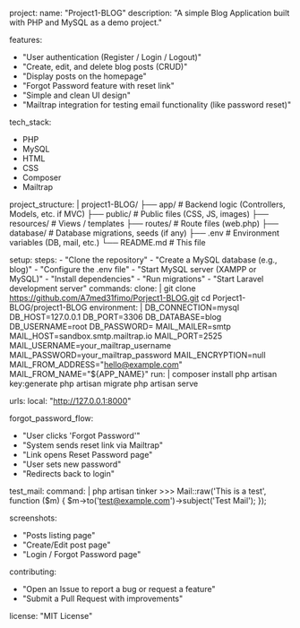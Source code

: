 project:
  name: "Project1-BLOG"
  description: "A simple Blog Application built with PHP and MySQL as a demo project."

features:
  - "User authentication (Register / Login / Logout)"
  - "Create, edit, and delete blog posts (CRUD)"
  - "Display posts on the homepage"
  - "Forgot Password feature with reset link"
  - "Simple and clean UI design"
  - "Mailtrap integration for testing email functionality (like password reset)"

tech_stack:
  - PHP
  - MySQL
  - HTML
  - CSS
  - Composer
  - Mailtrap

project_structure: |
  project1-BLOG/
  ├── app/                 # Backend logic (Controllers, Models, etc. if MVC)
  ├── public/              # Public files (CSS, JS, images)
  ├── resources/           # Views / templates
  ├── routes/              # Route files (web.php)
  ├── database/            # Database migrations, seeds (if any)
  ├── .env                 # Environment variables (DB, mail, etc.)
  └── README.md            # This file

setup:
  steps:
    - "Clone the repository"
    - "Create a MySQL database (e.g., blog)"
    - "Configure the .env file"
    - "Start MySQL server (XAMPP or MySQL)"
    - "Install dependencies"
    - "Run migrations"
    - "Start Laravel development server"
  commands:
    clone: |
      git clone https://github.com/A7med31fimo/Porject1-BLOG.git
      cd Porject1-BLOG/project1-BLOG
    environment: |
      DB_CONNECTION=mysql
      DB_HOST=127.0.0.1
      DB_PORT=3306
      DB_DATABASE=blog
      DB_USERNAME=root
      DB_PASSWORD=
      MAIL_MAILER=smtp
      MAIL_HOST=sandbox.smtp.mailtrap.io
      MAIL_PORT=2525
      MAIL_USERNAME=your_mailtrap_username
      MAIL_PASSWORD=your_mailtrap_password
      MAIL_ENCRYPTION=null
      MAIL_FROM_ADDRESS="hello@example.com"
      MAIL_FROM_NAME="${APP_NAME}"
    run: |
      composer install
      php artisan key:generate
      php artisan migrate
      php artisan serve

urls:
  local: "http://127.0.0.1:8000"

forgot_password_flow:
  - "User clicks 'Forgot Password'"
  - "System sends reset link via Mailtrap"
  - "Link opens Reset Password page"
  - "User sets new password"
  - "Redirects back to login"

test_mail:
  command: |
    php artisan tinker
    >>> Mail::raw('This is a test', function ($m) {
          $m->to('test@example.com')->subject('Test Mail');
        });

screenshots:
  - "Posts listing page"
  - "Create/Edit post page"
  - "Login / Forgot Password page"

contributing:
  - "Open an Issue to report a bug or request a feature"
  - "Submit a Pull Request with improvements"

license: "MIT License"
